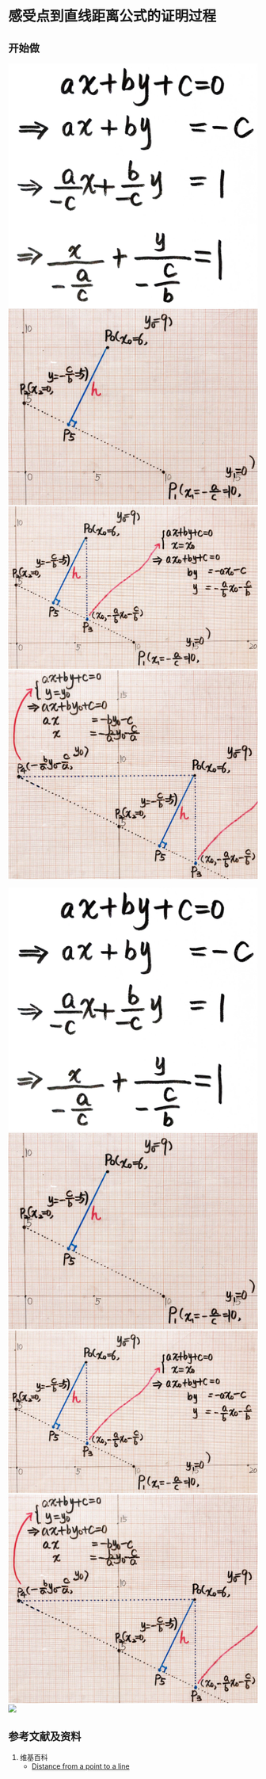 # 感受点到直线距离公式的证明过程

## 开始做

![](/images/欧几里得几何/距离公式/感受点到直线距离公式的证明过程/1a1.jpg)
![](/images/欧几里得几何/距离公式/感受点到直线距离公式的证明过程/1a2.jpg)
![](/images/欧几里得几何/距离公式/感受点到直线距离公式的证明过程/1a3.jpg)
![](/images/欧几里得几何/距离公式/感受点到直线距离公式的证明过程/1a4.jpg)

![](/images/欧几里得几何/距离公式/感受点到直线距离公式的证明过程/1a1.jpg)
![](/images/欧几里得几何/距离公式/感受点到直线距离公式的证明过程/1a2.jpg)
![](/images/欧几里得几何/距离公式/感受点到直线距离公式的证明过程/1a3.jpg)
![](/images/欧几里得几何/距离公式/感受点到直线距离公式的证明过程/1a4.jpg)
![](/images/欧几里得几何/距离公式/感受点到直线距离公式的证明过程/1a5.jpg)

## 参考文献及资料

1. 维基百科
	- [Distance from a point to a line](https://en.wikipedia.org/wiki/Distance_from_a_point_to_a_line) 
